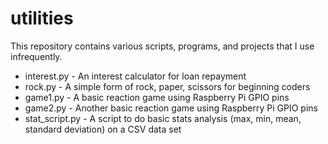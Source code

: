 # utilities

This repository contains various scripts, programs, and projects that I use infrequently.

- interest.py - An interest calculator for loan repayment
- rock.py - A simple form of rock, paper, scissors for beginning coders
- game1.py - A basic reaction game using Raspberry Pi GPIO pins
- game2.py - Another basic reaction game using Raspberry Pi GPIO pins
- stat_script.py - A script to do basic stats analysis (max, min, mean, standard deviation) on a CSV data set
